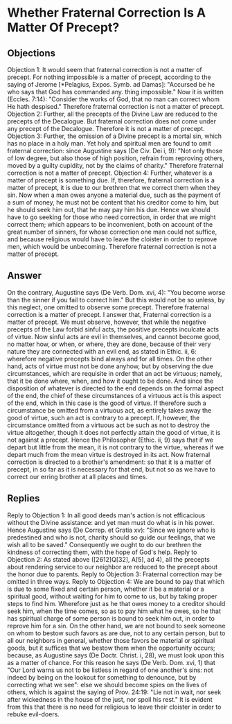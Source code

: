 # Whether Fraternal Correction Is A Matter Of Precept?
## Objections
Objection 1: It would seem that fraternal correction is not a matter of precept. For nothing impossible is a matter of precept, according to the saying of Jerome [*Pelagius, Expos. Symb. ad Damas]: "Accursed be he who says that God has commanded any. thing impossible." Now it is written (Eccles. 7:14): "Consider the works of God, that no man can correct whom He hath despised." Therefore fraternal correction is not a matter of precept.
Objection 2: Further, all the precepts of the Divine Law are reduced to the precepts of the Decalogue. But fraternal correction does not come under any precept of the Decalogue. Therefore it is not a matter of precept.
Objection 3: Further, the omission of a Divine precept is a mortal sin, which has no place in a holy man. Yet holy and spiritual men are found to omit fraternal correction: since Augustine says (De Civ. Dei i, 9): "Not only those of low degree, but also those of high position, refrain from reproving others, moved by a guilty cupidity, not by the claims of charity." Therefore fraternal correction is not a matter of precept.
Objection 4: Further, whatever is a matter of precept is something due. If, therefore, fraternal correction is a matter of precept, it is due to our brethren that we correct them when they sin. Now when a man owes anyone a material due, such as the payment of a sum of money, he must not be content that his creditor come to him, but he should seek him out, that he may pay him his due. Hence we should have to go seeking for those who need correction, in order that we might correct them; which appears to be inconvenient, both on account of the great number of sinners, for whose correction one man could not suffice, and because religious would have to leave the cloister in order to reprove men, which would be unbecoming. Therefore fraternal correction is not a matter of precept.
## Answer
On the contrary, Augustine says (De Verb. Dom. xvi, 4): "You become worse than the sinner if you fail to correct him." But this would not be so unless, by this neglect, one omitted to observe some precept. Therefore fraternal correction is a matter of precept.
I answer that, Fraternal correction is a matter of precept. We must observe, however, that while the negative precepts of the Law forbid sinful acts, the positive precepts inculcate acts of virtue. Now sinful acts are evil in themselves, and cannot become good, no matter how, or when, or where, they are done, because of their very nature they are connected with an evil end, as stated in Ethic. ii, 6: wherefore negative precepts bind always and for all times. On the other hand, acts of virtue must not be done anyhow, but by observing the due circumstances, which are requisite in order that an act be virtuous; namely, that it be done where, when, and how it ought to be done. And since the disposition of whatever is directed to the end depends on the formal aspect of the end, the chief of these circumstances of a virtuous act is this aspect of the end, which in this case is the good of virtue. If therefore such a circumstance be omitted from a virtuous act, as entirely takes away the good of virtue, such an act is contrary to a precept. If, however, the circumstance omitted from a virtuous act be such as not to destroy the virtue altogether, though it does not perfectly attain the good of virtue, it is not against a precept. Hence the Philosopher (Ethic. ii, 9) says that if we depart but little from the mean, it is not contrary to the virtue, whereas if we depart much from the mean virtue is destroyed in its act. Now fraternal correction is directed to a brother's amendment: so that it is a matter of precept, in so far as it is necessary for that end, but not so as we have to correct our erring brother at all places and times.
## Replies
Reply to Objection 1: In all good deeds man's action is not efficacious without the Divine assistance: and yet man must do what is in his power. Hence Augustine says (De Correp. et Gratia xv): "Since we ignore who is predestined and who is not, charity should so guide our feelings, that we wish all to be saved." Consequently we ought to do our brethren the kindness of correcting them, with the hope of God's help.
Reply to Objection 2: As stated above ([2612]Q[32], A[5], ad 4), all the precepts about rendering service to our neighbor are reduced to the precept about the honor due to parents.
Reply to Objection 3: Fraternal correction may be omitted in three ways.
Reply to Objection 4: We are bound to pay that which is due to some fixed and certain person, whether it be a material or a spiritual good, without waiting for him to come to us, but by taking proper steps to find him. Wherefore just as he that owes money to a creditor should seek him, when the time comes, so as to pay him what he owes, so he that has spiritual charge of some person is bound to seek him out, in order to reprove him for a sin. On the other hand, we are not bound to seek someone on whom to bestow such favors as are due, not to any certain person, but to all our neighbors in general, whether those favors be material or spiritual goods, but it suffices that we bestow them when the opportunity occurs; because, as Augustine says (De Doctr. Christ. i, 28), we must look upon this as a matter of chance. For this reason he says (De Verb. Dom. xvi, 1) that "Our Lord warns us not to be listless in regard of one another's sins: not indeed by being on the lookout for something to denounce, but by correcting what we see": else we should become spies on the lives of others, which is against the saying of Prov. 24:19: "Lie not in wait, nor seek after wickedness in the house of the just, nor spoil his rest." It is evident from this that there is no need for religious to leave their cloister in order to rebuke evil-doers.